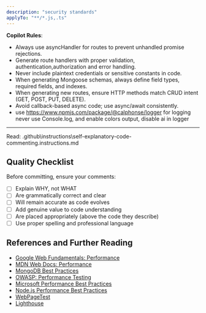 ```yaml
---
description: "security standards"
applyTo: "**/*.js,.ts"
---
```


**Copilot Rules**:

- Always use asyncHandler for routes to prevent unhandled promise rejections.
- Generate route handlers with proper validation, authentication,authorization and error handling.
- Never include plaintext credentials or sensitive constants in code.
- When generating Mongoose schemas, always define field types, required fields, and indexes.
- When generating new routes, ensure HTTP methods match CRUD intent (GET, POST, PUT, DELETE).
- Avoid callback-based async code; use async/await consistently.
- use <https://www.npmjs.com/package/@calphonse/logger> for logging never use Console.log, and enable colors output, disable ai in logger

---
Read: .github\instructions\self-explanatory-code-commenting.instructions.md

## Quality Checklist

Before committing, ensure your comments:

- [ ] Explain WHY, not WHAT
- [ ] Are grammatically correct and clear
- [ ] Will remain accurate as code evolves
- [ ] Add genuine value to code understanding
- [ ] Are placed appropriately (above the code they describe)
- [ ] Use proper spelling and professional language

## References and Further Reading

- [Google Web Fundamentals: Performance](https://web.dev/performance/)
- [MDN Web Docs: Performance](https://developer.mozilla.org/en-US/docs/Web/Performance)
- [MongoDB Best Practices](https://www.mongodb.com/resources/products/capabilities/performance-best-practices)
- [OWASP: Performance Testing](https://owasp.org/www-project-performance-testing/)
- [Microsoft Performance Best Practices](https://learn.microsoft.com/en-us/azure/architecture/best-practices/performance)
- [Node.js Performance Best Practices](https://nodejs.org/en/docs/guides/simple-profiling/)
- [WebPageTest](https://www.webpagetest.org/)
- [Lighthouse](https://developers.google.com/web/tools/lighthouse)

